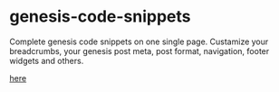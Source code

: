 genesis-code-snippets
=====================

Complete genesis code snippets on one single page. Custamize your breadcrumbs, your genesis post meta, post format, navigation, footer widgets and others.

<a href="/rynop/testRel/blob/master/myLib/README.md">here</a>
